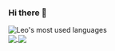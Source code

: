 ### Hi there 👋

<!--
**leikun-starting/leikun-starting** is a ✨ _special_ ✨ repository because its `README.md` (this file) appears on your GitHub profile.

Here are some ideas to get you started:

- 🔭 I’m currently working on ...
- 🌱 I’m currently learning ...
- 👯 I’m looking to collaborate on ...
- 🤔 I’m looking for help with ...
- 💬 Ask me about ...
- 📫 How to reach me: ...
- 😄 Pronouns: ...
- ⚡ Fun fact: ...
-->
![Leo's most used languages](https://metrics.lecoq.io/leikun-starting?template=classic&base=header%2C%20activity%2C%20community%2C%20repositories%2C%20metadata&base.indepth=false&base.hireable=false&base.skip=false&config.timezone=Asia%2FShanghai)
</br>
<a href="https://github.com/leikun-starting">
  <img align="center" src="https://github-readme-stats.vercel.app/api?username=leikun-starting" />
</a>
<a href="https://github.com/leikun-starting">
  <img align="center" src="https://github-readme-stats.vercel.app/api/top-langs/?username=leikun-starting&langs_count=3" />
